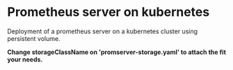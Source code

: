 # Prometheus server on kubernetes

Deployment of a prometheus server on a kubernetes cluster using persistent volume.

**Change storageClassName on 'promserver-storage.yaml' to attach the fit your needs.**